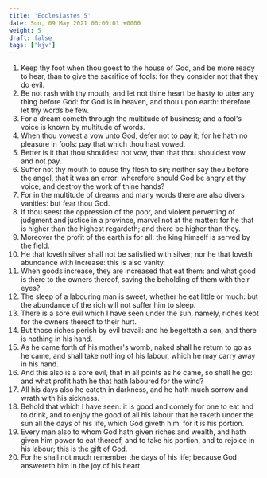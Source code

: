 ```yaml
---
title: 'Ecclesiastes 5'
date: Sun, 09 May 2021 00:00:01 +0000
weight: 5
draft: false
tags: ['kjv'] 
---
```


1. Keep thy foot when thou goest to the house of God, and be more ready to hear, than to give the sacrifice of fools: for they consider not that they do evil.
2. Be not rash with thy mouth, and let not thine heart be hasty to utter any thing before God: for God is in heaven, and thou upon earth: therefore let thy words be few.
3. For a dream cometh through the multitude of business; and a fool's voice is known by multitude of words.
4. When thou vowest a vow unto God, defer not to pay it; for he hath no pleasure in fools: pay that which thou hast vowed.
5. Better is it that thou shouldest not vow, than that thou shouldest vow and not pay.
6. Suffer not thy mouth to cause thy flesh to sin; neither say thou before the angel, that it was an error: wherefore should God be angry at thy voice, and destroy the work of thine hands?
7. For in the multitude of dreams and many words there are also divers vanities: but fear thou God.
8. If thou seest the oppression of the poor, and violent perverting of judgment and justice in a province, marvel not at the matter: for he that is higher than the highest regardeth; and there be higher than they.
9. Moreover the profit of the earth is for all: the king himself is served by the field.
10. He that loveth silver shall not be satisfied with silver; nor he that loveth abundance with increase: this is also vanity.
11. When goods increase, they are increased that eat them: and what good is there to the owners thereof, saving the beholding of them with their eyes?
12. The sleep of a labouring man is sweet, whether he eat little or much: but the abundance of the rich will not suffer him to sleep.
13. There is a sore evil which I have seen under the sun, namely, riches kept for the owners thereof to their hurt.
14. But those riches perish by evil travail: and he begetteth a son, and there is nothing in his hand.
15. As he came forth of his mother's womb, naked shall he return to go as he came, and shall take nothing of his labour, which he may carry away in his hand.
16. And this also is a sore evil, that in all points as he came, so shall he go: and what profit hath he that hath laboured for the wind?
17. All his days also he eateth in darkness, and he hath much sorrow and wrath with his sickness.
18. Behold that which I have seen: it is good and comely for one to eat and to drink, and to enjoy the good of all his labour that he taketh under the sun all the days of his life, which God giveth him: for it is his portion.
19. Every man also to whom God hath given riches and wealth, and hath given him power to eat thereof, and to take his portion, and to rejoice in his labour; this is the gift of God.
20. For he shall not much remember the days of his life; because God answereth him in the joy of his heart.
